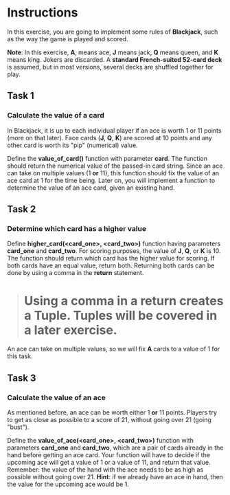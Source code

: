 # Instructions

In this exercise, you are going to implement some rules of **Blackjack**, such as the way the game is played and scored.

**Note**: In this exercise, **A**, means ace, **J** means jack, **Q** means queen, and **K** means king. Jokers are discarded. A **standard French-suited 52-card deck** is assumed, but in most versions, several decks are shuffled together for play.

## Task 1

### Calculate the value of a card

In Blackjack, it is up to each individual player if an ace is worth 1 or 11 points (more on that later). Face cards (**J**, **Q**, **K**) are scored at 10 points and any other card is worth its "pip" (numerical) value.

Define the **value_of_card(<card>)** function with parameter **card**. The function should return the numerical value of the passed-in card string. Since an ace can take on multiple values (1 **or** 11), this function should fix the value of an ace card at 1 for the time being. Later on, you will implement a function to determine the value of an ace card, given an existing hand.

## Task 2

### Determine which card has a higher value

Define **higher_card(<card_one>, <card_two>)** function having parameters **card_one** and **card_two**. For scoring purposes, the value of **J**, **Q**, or **K** is 10. The function should return which card has the higher value for scoring. If both cards have an equal value, return both. Returning both cards can be done by using a comma in the **return** statement.

> # Using a comma in a return creates a Tuple. Tuples will be covered in a later exercise.

An ace can take on multiple values, so we will fix **A** cards to a value of 1 for this task.

## Task 3

### Calculate the value of an ace

As mentioned before, an ace can be worth either 1 **or** 11 points. Players try to get as close as possible to a score of 21, without going over 21 (going "bust").

Define the **value_of_ace(<card_one>, <card_two>)** function with parameters **card_one** and **card_two**, which are a pair of cards already in the hand before getting an ace card. Your function will have to decide if the upcoming ace will get a value of 1 or a value of 11, and return that value. Remember: the value of the hand with the ace needs to be as high as possible without going over 21.
**Hint**: if we already have an ace in hand, then the value for the upcoming ace would be 1.
